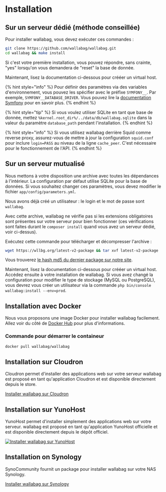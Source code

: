 # Installation

## Sur un serveur dédié (méthode conseillée)

Pour installer wallabag, vous devez exécuter ces commandes :

```bash
git clone https://github.com/wallabag/wallabag.git
cd wallabag && make install
```

Si c'est votre première installation, vous pouvez répondre, sans crainte, "yes" lorsqu'on vous demandera de "reset" la base de donnée.

Maintenant, lisez la documentation ci-dessous pour crééer un virtual host.

{% hint style="info" %}
Pour définir des paramètres via des variables d'environnement, vous
pouvez les spécifier avec le préfixe `SYMFONY__`. Par exemple,
`SYMFONY__DATABASE_DRIVER`. Vous pouvez lire la [documentation
Symfony](http://symfony.com/doc/current/cookbook/configuration/external_parameters.html)
pour en savoir plus.
{% endhint %}

{% hint style="tip" %}
Si vous voulez utiliser SQLite en tant que base de donnée, mettez `%kernel.root_dir%/../data/db/wallabag.sqlite` dans la valeur du paramètre `database_path` pendant l'installation.
{% endhint %}

{% hint style="info" %}
Si vous utilisez wallabag derrière Squid comme reverse proxy, assurez-vous de mettre à jour la configuration `squid.conf` pour inclure `login=PASS` au niveau de la ligne `cache_peer`. C'est nécessaire pour le fonctionnement de l'API.
{% endhint %}

## Sur un serveur mutualisé

Nous mettons à votre disposition une archive avec toutes les dépendances
à l'intérieur. La configuration par défaut utilise SQLite pour la base
de données. Si vous souhaitez changer ces paramètres, vous devez
modifier le fichier `app/config/parameters.yml`.

Nous avons déjà créé un utilisateur : le login et le mot de passe sont
`wallabag`.

Avec cette archive, wallabag ne vérifie pas si les extensions
obligatoires sont présentes sur votre serveur pour bien fonctionner (ces
vérifications sont faites durant le `composer install` quand vous avez
un serveur dédié, voir ci-dessus).

Exécutez cette commande pour télécharger et décompresser l'archive :

```bash
wget https://wllbg.org/latest-v2-package && tar xvf latest-v2-package
```

Vous trouverez [le hash md5 du dernier package sur notre
site](https://static.wallabag.org/releases/).

Maintenant, lisez la documentation ci-dessous pour crééer un virtual
host. Accédez ensuite à votre installation de wallabag. Si vous avez
changé la configuration pour modifier le type de stockage (MySQL ou
PostgreSQL), vous devrez vous créer un utilisateur via la commande
`php bin/console wallabag:install --env=prod`.

## Installation avec Docker

Nous vous proposons une image Docker pour installer wallabag facilement.
Allez voir du côté de [Docker
Hub](https://hub.docker.com/r/wallabag/wallabag/) pour plus
d'informations.

### Commande pour démarrer le containeur

```bash
docker pull wallabag/wallabag
```

## Installation sur Cloudron

Cloudron permet d'installer des applications web sur votre serveur
wallabag est proposé en tant qu'application Cloudron et est disponible
directement depuis le store.

[Installer wallabag sur
Cloudron](https://cloudron.io/store/org.wallabag.cloudronapp.html)

## Installation sur YunoHost

YunoHost permet d'installer simplement des applications web sur votre serveur.
wallabag est proposé en tant qu'application YunoHost officielle et est disponible
directement depuis le dépôt officiel.

[![Installer wallabag sur
YunoHost](https://install-app.yunohost.org/install-with-yunohost.png)](https://install-app.yunohost.org/?app=wallabag2)

## Installation on Synology

SynoCommunity fournit un package pour installer wallabag sur votre NAS Synology.

[Installer wallabag sur Synology](https://synocommunity.com/package/wallabag)
